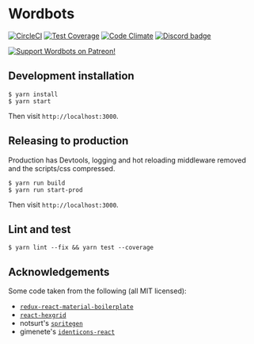 # Wordbots

[![CircleCI](https://img.shields.io/circleci/project/github/wordbots/wordbots-core/master.svg)](https://circleci.com/gh/wordbots/wordbots-core)
[![Test Coverage](https://codeclimate.com/github/wordbots/wordbots-core/badges/coverage.svg)](https://codeclimate.com/github/wordbots/wordbots-core/coverage)
[![Code Climate](https://codeclimate.com/github/wordbots/wordbots-core/badges/gpa.svg)](https://codeclimate.com/github/wordbots/wordbots-core)
[![Discord badge](https://img.shields.io/discord/301800217055985665.svg)](http://discord.wordbots.io)
<!-- [![NSP Status](https://nodesecurity.io/orgs/wordbots/projects/5d6bd7c0-460e-45f0-93a4-d671ca75fd39/badge)](https://nodesecurity.io/orgs/wordbots/projects/5d6bd7c0-460e-45f0-93a4-d671ca75fd39) -->
<!-- [![Greenkeeper badge](https://badges.greenkeeper.io/wordbots/wordbots-core.svg)](https://greenkeeper.io/) -->
<!-- [![Dependency Status](https://www.versioneye.com/user/projects/58e73f0926a5bb0052203185/badge.svg?style=flat-square)](https://www.versioneye.com/user/projects/58e73f0926a5bb0052203185) -->

[![Support Wordbots on Patreon!](http://imgur.com/q7lBCUn.png)](https://www.patreon.com/wordbots)

## Development installation

```
$ yarn install
$ yarn start
```

Then visit `http://localhost:3000`.

## Releasing to production

Production has Devtools, logging and hot reloading middleware removed
and the scripts/css compressed.

```
$ yarn run build
$ yarn run start-prod
```

Then visit `http://localhost:3000`.

## Lint and test

```
$ yarn lint --fix && yarn test --coverage
```

## Acknowledgements

Some code taken from the following (all MIT licensed):

* [`redux-react-material-boilerplate`](https://github.com/WapGeaR/redux-react-material-boilerplate)
* [`react-hexgrid`](https://github.com/hellenic/react-hexgrid)
* notsurt's [`spritegen`](https://github.com/not-surt/spritegen)
* gimenete's [`identicons-react`](https://github.com/gimenete/identicons-react)
